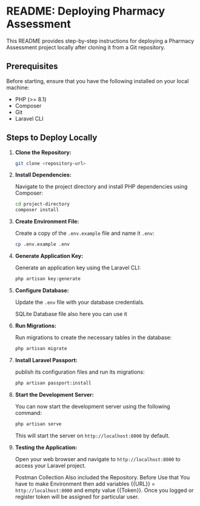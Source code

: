 # README: Deploying Pharmacy Assessment

This README provides step-by-step instructions for deploying a Pharmacy Assessment project locally after cloning it from a Git repository.

## Prerequisites

Before starting, ensure that you have the following installed on your local machine:

- PHP (>= 8.1)
- Composer
- Git
- Laravel CLI

## Steps to Deploy Locally

1. **Clone the Repository:**

    ```bash
    git clone <repository-url>
    ```

2. **Install Dependencies:**

    Navigate to the project directory and install PHP dependencies using Composer:

    ```bash
    cd project-directory
    composer install
    ```

3. **Create Environment File:**

    Create a copy of the `.env.example` file and name it `.env`:

    ```bash
    cp .env.example .env
    ```

4. **Generate Application Key:**

    Generate an application key using the Laravel CLI:

    ```bash
    php artisan key:generate
    ```

5. **Configure Database:**

    Update the `.env` file with your database credentials.

    SQLite Database file also here you can use it 

6. **Run Migrations:**

    Run migrations to create the necessary tables in the database:

    ```bash
    php artisan migrate
    ```
7. **Install Laravel Passport:**

   publish its configuration files and run its migrations:

    ```bash
    php artisan passport:install
    ```

8. **Start the Development Server:**

    You can now start the development server using the following command:

    ```bash
    php artisan serve
    ```

    This will start the server on `http://localhost:8000` by default.

9. **Testing the Application:**

    Open your web browser and navigate to `http://localhost:8000` to access your Laravel project.

    Postman Collection Also included the Repository. Before Use that You have to make Environment then add variables {{URL}} = `http://localhost:8000` and empty value {{Token}}. Once you logged or register token will be assigned for particular user.  


